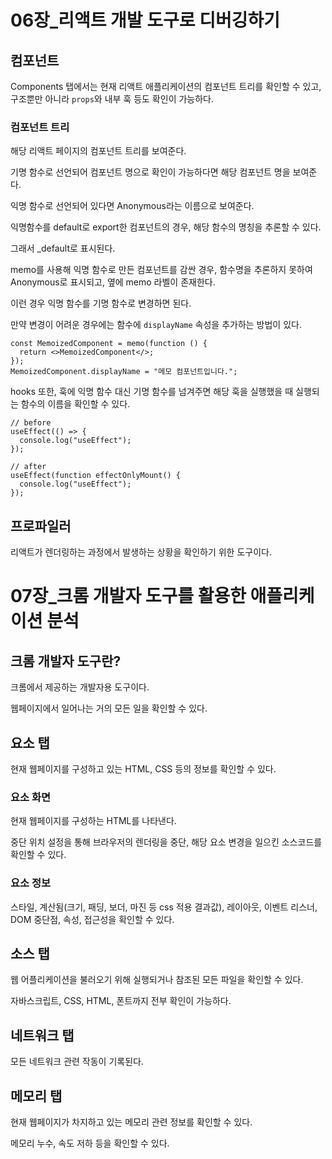 # 06장\_리액트 개발 도구로 디버깅하기

## 컴포넌트

Components 탭에서는 현재 리액트 애플리케이션의 컴포넌트 트리를 확인할 수 있고, 구조뿐만 아니라 `props`와 내부 훅 등도 확인이 가능하다.

### 컴포넌트 트리

해당 리액트 페이지의 컴포넌트 트리를 보여준다.

기명 함수로 선언되어 컴포넌트 명으로 확인이 가능하다면 해당 컴포넌트 명을 보여준다.

익명 함수로 선언되어 있다면 Anonymous라는 이름으로 보여준다.

익명함수를 default로 export한 컴포넌트의 경우, 해당 함수의 명칭을 추론할 수 있다.

그래서 \_default로 표시된다.

memo를 사용해 익명 함수로 만든 컴포넌트를 감싼 경우, 함수명을 추론하지 못하여 Anonymous로 표시되고, 옆에 memo 라벨이 존재한다.

이런 경우 익명 함수를 기명 함수로 변경하면 된다.

만약 변경이 어려운 경우에는 함수에 `displayName` 속성을 추가하는 방법이 있다.

```tsx
const MemoizedComponent = memo(function () {
  return <>MemoizedComponent</>;
});
MemoizedComponent.displayName = "메모 컴포넌트입니다.";
```

hooks 또한, 훅에 익명 함수 대신 기명 함수를 넘겨주면 해당 훅을 실행했을 때 실행되는 함수의 이름을 확인할 수 있다.

```tsx
// before
useEffect(() => {
  console.log("useEffect");
});

// after
useEffect(function effectOnlyMount() {
  console.log("useEffect");
});
```

## 프로파일러

리액트가 렌더링하는 과정에서 발생하는 상황을 확인하기 위한 도구이다.

# 07장\_크롬 개발자 도구를 활용한 애플리케이션 분석

## 크롬 개발자 도구란?

크롬에서 제공하는 개발자용 도구이다.

웹페이지에서 일어나는 거의 모든 일을 확인할 수 있다.

## 요소 탭

현재 웹페이지를 구성하고 있는 HTML, CSS 등의 정보를 확인할 수 있다.

### 요소 화면

현재 웹페이지를 구성하는 HTML를 나타낸다.

중단 위치 설정을 통해 브라우저의 렌더링을 중단, 해당 요소 변경을 일으킨 소스코드를 확인할 수 있다.

### 요소 정보

스타일, 계산됨(크기, 패딩, 보더, 마진 등 css 적용 결과값), 레이아웃, 이벤트 리스너, DOM 중단점, 속성, 접근성을 확인할 수 있다.

## 소스 탭

웹 어플리케이션을 불러오기 위해 실행되거나 참조된 모든 파일을 확인할 수 있다.

자바스크립트, CSS, HTML, 폰트까지 전부 확인이 가능하다.

## 네트워크 탭

모든 네트워크 관련 작동이 기록된다.

## 메모리 탭

현재 웹페이지가 차지하고 있는 메모리 관련 정보를 확인할 수 있다.

메모리 누수, 속도 저하 등을 확인할 수 있다.

